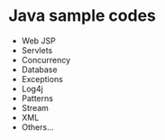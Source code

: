 # Java sample codes
- Web JSP
- Servlets
- Concurrency
- Database
- Exceptions
- Log4j
- Patterns
- Stream
- XML
- Others...